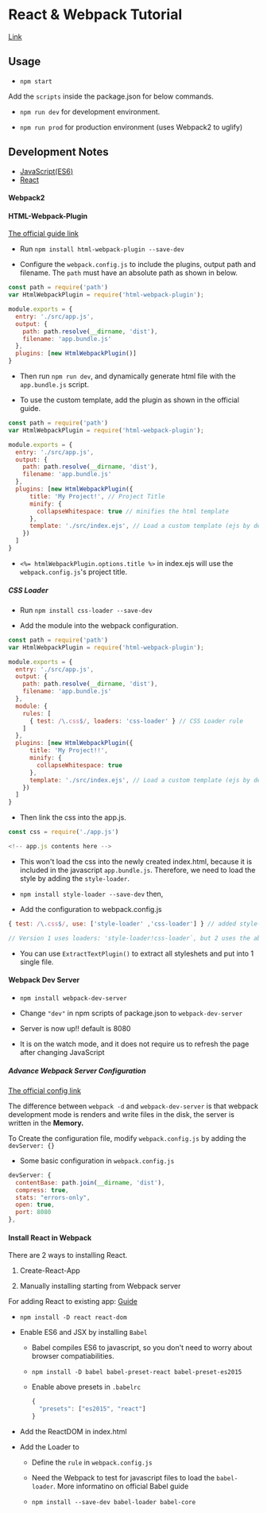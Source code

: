 # React & Webpack Tutorial

[Link](https://www.youtube.com/watch?v=cKTDYSK0ArI)

## Usage
  * `npm start`

Add the `scripts` inside the package.json for below commands.

  * `npm run dev` for development environment. 

  * `npm run prod` for production environment (uses Webpack2 to uglify)

## Development Notes
  * [JavaScript(ES6)](https://github.com/91juhwang/TIL/tree/master/JavaScript/ES6)
  * [React](https://github.com/91juhwang/TIL/tree/master/JavaScript/React)

#### Webpack2

#### HTML-Webpack-Plugin

  [The official guide link](https://github.com/jantimon/html-webpack-plugin)

  * Run `npm install html-webpack-plugin --save-dev` 
  

  * Configure the `webpack.config.js` to include the plugins, output path and filename. The `path` must have an absolute path as shown in below.
  ```javascript
  const path = require('path')
  var HtmlWebpackPlugin = require('html-webpack-plugin');

  module.exports = {
    entry: './src/app.js',
    output: {
      path: path.resolve(__dirname, 'dist'),
      filename: 'app.bundle.js'
    },
    plugins: [new HtmlWebpackPlugin()]
  }
  ```
  * Then run `npm run dev`, and dynamically generate html file with the `app.bundle.js` script. 

  * To use the custom template, add the plugin as shown in the official guide.
  ```jsx
  const path = require('path')
  var HtmlWebpackPlugin = require('html-webpack-plugin');

  module.exports = {
    entry: './src/app.js',
    output: {
      path: path.resolve(__dirname, 'dist'),
      filename: 'app.bundle.js'
    },
    plugins: [new HtmlWebpackPlugin({
        title: 'My Project!', // Project Title
        minify: {
          collapseWhitespace: true // minifies the html template
        },
        template: './src/index.ejs', // Load a custom template (ejs by default see the FAQ for details)
      })
    ]
  }
  ```
  * `<%= htmlWebpackPlugin.options.title %>` in index.ejs will use the `webpack.config.js`'s project title.

##### CSS Loader

  * Run `npm install css-loader --save-dev`

  * Add the module into the webpack configuration.
  ```jsx
  const path = require('path')
  var HtmlWebpackPlugin = require('html-webpack-plugin');

  module.exports = {
    entry: './src/app.js',
    output: {
      path: path.resolve(__dirname, 'dist'),
      filename: 'app.bundle.js'
    },
    module: {
      rules: [
        { test: /\.css$/, loaders: 'css-loader' } // CSS Loader rule
      ]
    },
    plugins: [new HtmlWebpackPlugin({
        title: 'My Project!!',
        minify: {
          collapseWhitespace: true
        },
        template: './src/index.ejs', // Load a custom template (ejs by default see the FAQ for details)
      })
    ]
  }
  ```

  * Then link the css into the app.js.
  ```jsx
  const css = require('./app.js')

  <!-- app.js contents here -->
  ```

  * This won't load the css into the newly created index.html, because it is included in the javascript `app.bundle.js`. Therefore, we need to load the style by adding the `style-loader`.

  * `npm install style-loader --save-dev` then, 
 
  * Add the configuration to webpack.config.js 
  ```jsx
  { test: /\.css$/, use: ['style-loader' ,'css-loader'] } // added style-loader! infront of previous css-loader
  
  // Version 1 uses loaders: 'style-loader!css-loader`, but 2 uses the above syntax
  ```

  * You can use `ExtractTextPlugin()` to extract all styleshets and put into 1 single file.

#### Webpack Dev Server

  * `npm install webpack-dev-server`

  * Change `"dev"` in npm scripts of package.json to `webpack-dev-server`

  * Server is now up!! default is 8080

  * It is on the watch mode, and it does not require us to refresh the page after changing JavaScript

##### Advance Webpack Server Configuration

[The official config link](https://webpack.github.io/docs/webpack-dev-server.html)

The difference between `webpack -d` and `webpack-dev-server` is that webpack development mode is renders and write files in the disk, the server is written in the <strong>Memory.</strong> 

To Create the configuration file, modify `webpack.config.js` by adding the `devServer: {}`

  * Some basic configuration in `webpack.config.js`
  ```jsx
  devServer: {
    contentBase: path.join(__dirname, 'dist'),
    compress: true,
    stats: "errors-only",
    open: true,
    port: 8080
  },
  ```
#### Install React in Webpack

There are 2 ways to installing React. 

1. Create-React-App

2. Manually installing starting from Webpack server

For adding React to existing app: [Guide](https://facebook.github.io/react/docs/installation.html)

* `npm install -D react react-dom`

* Enable ES6 and JSX by installing `Babel`

  * Babel compiles ES6 to javascript, so you don't need to worry about browser compatiabilities.

  * `npm install -D babel babel-preset-react babel-preset-es2015`

  * Enable above presets in `.babelrc`
    ```jsx
    {
      "presets": ["es2015", "react"]
    }
    ```
* Add the ReactDOM in index.html

* Add the Loader to 

  * Define the `rule` in `webpack.config.js`

  * Need the Webpack to test for javascript files to load the `babel-loader`. More informatino on official Babel guide

  * `npm install --save-dev babel-loader babel-core`
  